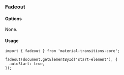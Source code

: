 ### Fadeout

#### Options

None.

#### Usage

```
import { fadeout } from 'material-transitions-core';

fadeout(document.getElementById('start-element'), {
  autoStart: true,
});
```
